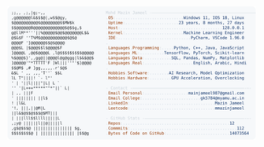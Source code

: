 <picture>
  <source srcset="https://raw.githubusercontent.com/mmazinjameel/mmazinjameel/main/dark_mode.svg?v=1754079142" media="(prefers-color-scheme: dark)">
  <img src="https://raw.githubusercontent.com/mmazinjameel/mmazinjameel/main/light_mode.svg?v=1754079142">
</picture>
